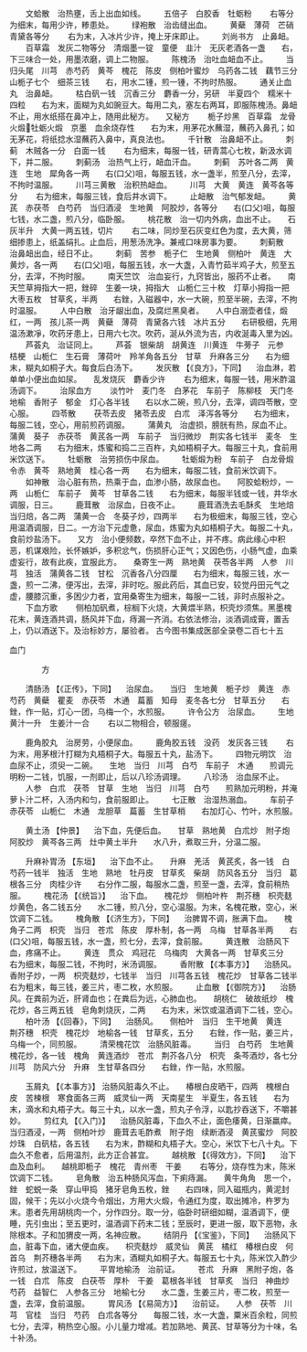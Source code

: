 <!-- { "loadSidebar": true } -->
　　文蛤散　治热壅，舌上出血如线。
　　五倍子　白胶香　牡蛎粉
　　右等分为细末，每用少许，糁患处。
　　绿袍散　治齿缝出血。
　　黄蘗　薄荷　芒硝　青黛各等分
　　右为末，入冰片少许，掩上牙床即止。
　　刘尚书方　止鼻衄。
　　百草霜　发灰二物等分　清烟墨一锭　童便　韭汁　无灰老酒各一盏　　右，下三味合一处，用墨浓磨，调上二物服。
　　陈槐汤　治吐血衄血不止。
　　当归头尾　川芎　赤芍药　黄芩　槐花　陈皮　侧柏叶蜜炒　乌药各二钱　藕节三分　山栀子七个　细茶三钱　　右，用水二锺，煎一锺，不拘时热服。
　　通关止血丸　治鼻衄。
　　枯白矾一钱　沉香三分　麝香一分，另研　半夏四个　糯米十四粒　　右为末，面糊为丸如豌豆大。每用二丸，塞左右两耳，即服陈槐汤。鼻衄不止，用水纸搭在鼻冲上，随用此秘方。　　又秘方
　　栀子炒黑　百草霜　龙骨火煅牡蛎火煅　京墨　血余烧存性　　右为末，用茅花水蘸湿，蘸药入鼻孔；如无茅花，将纸捻水湿蘸药入鼻中，真良法也。
　　千针散　治鼻衄不止。
　　刺蓟　木贼各一分　白面一钱
　　右为细末，每服一钱，研青蒿心七枚，新汲水调下，并二服。
　　刺蓟汤　治热气上行，衄血汗血。
　　刺蓟　苏叶各二两　黄连　生地　犀角各一两　　右(口父)咀，每服五钱，水一盏半，煎至八分，去滓，不拘时温服。
　　川芎三黄散　治积热衄血。
　　川芎　大黄　黄连　黄芩各等分
　　右为细末，每服三钱，食后井水调下。
　　止衄散　治气郁发衄。
　　黄芪　赤茯苓　白芍药　当归酒浸　生地黄　阿胶炒，各等分　　右(口父)咀，每服七钱，水二盏，煎八分，临卧服。
　　桃花散　治一切内外病，血出不止。　　石灰半升　大黄一两五钱，切片
　　右二味，同炒至石灰变红色为度，去大黄，筛细掺患上，纸盖绢扎。止血后，用葱汤洗净。兼戒口味房事为要。
　　刺蓟散　治鼻衄出血，经日不止。
　　刺蓟　苦参　栀子仁　生地黄　侧柏叶　黄连　大黄炒，各一两　　右(口父)咀，每服五钱，水一大盏，入青竹茹半鸡子大，煎至五分，去滓，不拘时服。
　　南天竺饮　治血妄行，九窍皆出，服药不止者。　　南天竺草拇指大一把，銼碎　生姜一块，拇指大　山栀仁三十枚　灯草小拇指一把　大枣五枚　甘草炙，半两　　右銼，入磁器中，水一大碗，煎至半碗，去滓，不拘时温服。
　　人中白散　治牙龈出血，及腐烂黑臭者。　　人中白溺壶者佳，煅红，一两　孩儿茶一两　黄蘗　薄荷　青黛各六钱　冰片五分　　右研极细，先用温汤漱凈，吹药牙患上，日用六七次。吹药，涎从外流为吉，内收涎毒入里为凶。
　　芦荟丸　治证同上。
　　芦荟　银柴胡　胡黄连　川黄连　牛蒡子　元参　桔梗　山栀仁　生石膏　薄荷叶　羚羊角各五分　甘草　升麻各三分　　右为细末，糊丸如桐子大。每食后白汤下。
　　发灰散 【《良方》，下同】 　治血淋，若单单小便出血如尿。　　乱发烧灰　麝香少许
　　右为细末，每服一钱，用米酢温汤调下。
　　治尿血方
　　淡竹叶　麦门冬　白茅花　车前子　陈柳枝　天门冬　地榆　香附子　郁金　灯心各半钱　　右以水二碗，煎八分，去滓，调四苓散，空心服。
　　四苓散
　　茯苓去皮　猪苓去皮　白朮　泽泻各等分　　右为细末，每服二钱，空心，用前煎药调服。
　　蒲黄丸　治虚损，膀胱有热，尿血不止。　　蒲黄　葵子　赤茯苓　黄芪各一两　车前子　当归微炒　荆实各七钱半　麦冬　生地各二两　　右为细末，炼蜜和捣二三百杵，丸如梧桐子大。每服三十丸，食前用米饮送下。
　　牡蛎散　治劳损伤中尿血。
　　牡蛎煅为粉　车前子　白龙骨煅令赤　黄芩　熟地黄　桂心各一两　　右为细末，每服二钱，食前米饮调下。
　　如神散　治心脏有热，热乘于血，血渗小肠，故尿血也。　　阿胶蛤粉炒，一两　山栀仁　车前子　黄芩　甘草各二钱　　右为细末，每服半钱或一钱，井华水调服，日三。
　　鹿茸散　治尿血，日夜不止。
　　鹿茸酒洗去毛酥炙　生地焙　当归焙，各二两　蒲黄一合　冬葵子炒，四两半　　右为极细末，每服三钱，空心用温酒调服，日二。一方治下元虚惫，尿血，炼蜜为丸如梧桐子大。每服二十丸，食前炒盐汤下。　　又方　治小便频数，卒然下血不止，并不疼。病此缘心中积恶，机谋艰险，长怀嫉妒，多积忿气，伤损肝心正气；又因色伤，小肠气虚，血乘虚妄行，故有此疾，宜服此方。　　桑寄生一两　熟地黄　茯苓各半两　人参　川芎　独活　蒲黄各二钱　甘松　沉香各八分四厘　　右为细末，每服三钱，水一盏，煎一二沸，便泻出，去滓，非时吃。服此药后，其血已安，较觉丹田元气之虚，腰膝沉重，多困少力者，宜用桑寄生为细末，每服一二钱，非时点服补之。
　　下血方歌
　　侧柏加矾煮，棕榈下火烧，大黄煨半熟，枳壳炒须焦。黑墨槐花末，黄连酒共调，肠风并下血，痔漏一齐消。右依法修治，淡酒调成膏，置舌上，仍以酒送下。及治标妙方，屡验者。
古今图书集成医部全录卷二百七十五

血门

　　　　方

　　清肠汤 【《正传》，下同】 　治尿血。　　当归　生地黄　栀子炒　黄连　赤芍药　黄蘗　瞿麦　赤茯苓　木通　萹蓄　知母　麦冬各七分　甘草五分　　右銼，作一贴，灯心一团，乌梅一个，水煎服。
　　许令公方　治尿血。
　　生地黄汁一升　生姜汁一合
　　右以二物相合，顿服瘥。

　　鹿角胶丸　治房劳，小便尿血。
　　鹿角胶五钱　没药　发灰各三钱
　　右为末，用茅根汁打糊为丸梧桐子大。每服五十丸，盐汤下。
　　四物元明饮　治血尿不止，须臾一二碗。　　生地　当归　川芎　白芍　车前子　木通　　煎调元明粉一二钱，饥服，一剂即止，后以八珍汤调理。
　　八珍汤　治血尿不止。
　　人参　白朮　茯苓　甘草　生地　当归　川芎　白芍　　煎熟加元明粉，并淹萝卜汁二杯，入汤内和匀，食前服即止。
　　七正散　治湿热溺血。
　　车前子　赤茯苓　山栀仁　木通　龙胆草　萹蓄　生甘草梢　　右加灯心、竹叶，水煎服。

　　黄土汤 【仲景】 　治下血，先便后血。　　甘草　熟地黄　白朮炒　附子炮　阿胶炒　黄芩各三两　灶中黄土半升　　水八升，煮取三升，分温二服。

　　升麻补胃汤 【东垣】 　治下血不止。　　升麻　羌活　黄芪炙，各一钱　白芍药一钱半　独活　生地　熟地　牡丹皮　甘草炙　柴胡　防风各五分　当归　葛根各三分　肉桂少许　　右分作二服，每服水二盏，煎至一盏，去滓，食前稍热服。
　　槐花汤 【《统旨》】 　治下血。　　槐花炒　侧柏叶杵　荆芥穗　枳壳麸炒黄色，各二钱五分　　水二锺，煎八分，空心温服。为末，名槐花散，空心，米饮调下二钱。
　　槐角散 【《济生方》，下同】 　治脾胃不调，胀满下血。　　槐角子二两　枳壳　当归　苍朮　陈皮　厚朴制，各一两　乌梅　甘草各半两　　右(口父)咀，每服五钱，水一盏，煎七分，去滓，食前服。
　　黄连散　治肠风下血，疼痛不止。
　　黄连　贯众　鸡冠花　乌梅肉　大黄各一两　甘草炙三分　　右为细末，每服二钱，不拘时，米汤调服。
　　香附散 【《本事方》】 　治肠风。　　香附子炒，一两　枳壳麸炒，七钱半　当归　川芎各五钱　槐花炒　甘草各二钱半　　右为粗末，每三钱，姜三片，枣二枚，水煎服。
　　止血散 【《御院方》】 　治肠风。在粪前为近，肝肾血也；在粪后为远，心肺血也。　　胡桃仁　破故纸炒　槐花炒，各三两五钱　皂角刺烧灰，二两　　右为末，米饮或温酒调下二钱，空心。
　　柏叶汤 【《回春》，下同】 　治肠风。　　侧柏叶　当归　生干地黄　黄连　荆芥穗　枳壳　槐花炒　地榆各一钱　甘草炙，五分　　右銼，作一贴，姜三片，乌梅一个，同煎服。
　　清荣槐花饮　治肠风脏毒。
　　当归　白芍药　生地黄　槐花炒，各一钱　槐角　黄连酒炒　苍朮　荆芥各八分　枳壳　条芩酒炒，各七分　川芎　防风六分　升麻　生甘草各四分　　右銼，作一贴，水煎服。

　　玉屑丸 【《本事方》】 治肠风脏毒久不止。　　椿根白皮晒干，四两　槐根白皮　苦楝根　寒食面各三两　威灵仙一两　天南星生　半夏生，各五钱　　右为末，滴水和丸梧子大。每三十丸，以水一盏，煎丸子令浮，以匙抄吞送下，不嚼甚妙。
　　剪红丸 【《入门》】 　治肠风脏毒，下血久不止，面色痿黄，日渐羸瘁。　　当归酒浸，一两　侧柏叶炒　鹿茸去毛酢煮　附子炮　续断酒浸　黄芪蜜炒　阿胶炒珠　白矾枯，各五钱　　右为末，酢糊和丸梧子大。空心，米饮下七八十丸。下血久不愈者，后用温剂，此方正合甚宜。
　　越桃散 【《得效方》，下同】 　治下血及血利。　　越桃即栀子　槐花　青州枣　干姜
　　右等分，烧存性为末，陈米饮调下二钱。
　　皂角散　治五种肠风泻血，下痢痔漏。　　黄牛角角　思一个，銼　蛇蜕一条　穿山甲捣　猪牙皂角五枚，銼　　右四味，同入磁瓶内，黄泥封固，候干；先以小火烧今令烟出，方用大火煅，令通红为度，取出摊冷，杵罗为末。患者先用胡桃肉一个，分作四分。取一分，临卧时研细如糊，温酒调下，便睡，先引虫出；至五更时，温酒调下药末二钱；至辰时，更进一服，取下恶物，永除根本。子和加猬皮一两，名神应散。
　　结阴丹 【《宝鉴》，下同】 　治肠风下血，脏毒下血，诸大便血疾。　　枳壳麸炒　威灵仙　黄芪　橘红　椿根白皮　何首乌　荆芥穗各半两　　右为末，酒糊丸如桐子大。每服五七十丸，陈米饮入酢少许煎过，放温送下。
　　平胃地榆汤　治前证。
　　苍朮　升麻　黑附子炮，各一钱　白朮　陈皮　白茯苓　厚朴　干姜　葛根各半钱　甘草炙　当归　神曲炒　芍药　益智仁　人参各三分　地榆七分　　水二盏，生姜三片，枣二枚，煎至一盏，去滓，食前温服。
　　胃风汤 【《易简方》】 　治前证。　　人参　茯苓　川芎　官桂　当归　芍药　白朮各等分　　每服二钱，水一大盏，粟米百余粒，同煎七分，去滓，稍热空心服。小儿量力增减。若加熟地、黄芪、甘草等分为十味，名十补汤。
